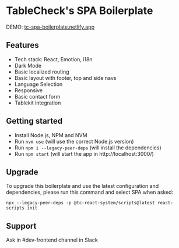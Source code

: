 # TableCheck's SPA Boilerplate

DEMO: [tc-spa-boilerplate.netlify.app](https://tc-spa-boilerplate.netlify.app)

## Features

- Tech stack: React, Emotion, i18n
- Dark Mode
- Basic localized routing
- Basic layout with footer, top and side navs
- Language Selection
- Responsive
- Basic contact form
- Tablekit integration

## Getting started

- Install Node.js, NPM and NVM
- Run `nvm use` (will use the correct Node.js version)
- Run `npm i --legacy-peer-deps` (will install the dependencies)
- Run `npm start` (will start the app in http://localhost:3000/)

## Upgrade

To upgrade this boilerplate and use the latest configuration and dependencies, please run this command and select SPA when asked:

`npx --legacy-peer-deps -p @tc-react-system/scripts@latest react-scripts init`

## Support

Ask in #dev-frontend channel in Slack
